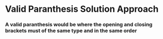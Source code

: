# Valid Paranthesis Solution Approach

### A valid paranthesis would be where the opening and closing brackets must of the same type and in the same order
